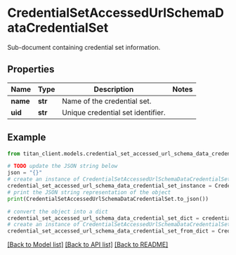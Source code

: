 # CredentialSetAccessedUrlSchemaDataCredentialSet

Sub-document containing credential set information.

## Properties

Name | Type | Description | Notes
------------ | ------------- | ------------- | -------------
**name** | **str** | Name of the credential set. | 
**uid** | **str** | Unique credential set identifier. | 

## Example

```python
from titan_client.models.credential_set_accessed_url_schema_data_credential_set import CredentialSetAccessedUrlSchemaDataCredentialSet

# TODO update the JSON string below
json = "{}"
# create an instance of CredentialSetAccessedUrlSchemaDataCredentialSet from a JSON string
credential_set_accessed_url_schema_data_credential_set_instance = CredentialSetAccessedUrlSchemaDataCredentialSet.from_json(json)
# print the JSON string representation of the object
print(CredentialSetAccessedUrlSchemaDataCredentialSet.to_json())

# convert the object into a dict
credential_set_accessed_url_schema_data_credential_set_dict = credential_set_accessed_url_schema_data_credential_set_instance.to_dict()
# create an instance of CredentialSetAccessedUrlSchemaDataCredentialSet from a dict
credential_set_accessed_url_schema_data_credential_set_from_dict = CredentialSetAccessedUrlSchemaDataCredentialSet.from_dict(credential_set_accessed_url_schema_data_credential_set_dict)
```
[[Back to Model list]](../README.md#documentation-for-models) [[Back to API list]](../README.md#documentation-for-api-endpoints) [[Back to README]](../README.md)


